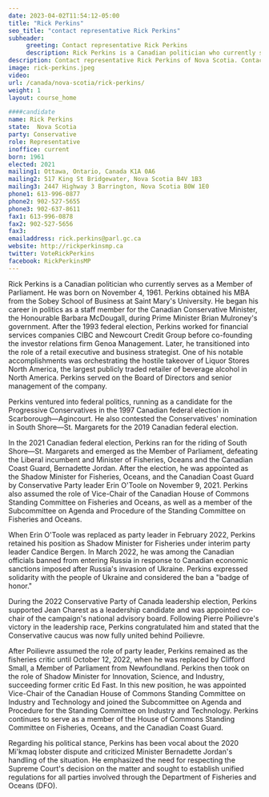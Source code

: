 ```yaml
---
date: 2023-04-02T11:54:12-05:00
title: "Rick Perkins"
seo_title: "contact representative Rick Perkins"
subheader:
     greeting: Contact representative Rick Perkins
     description: Rick Perkins is a Canadian politician who currently serves as a Member of Parliament. He was born on November 4, 1961. Perkins obtained his MBA from the Sobey School of Business at Saint Mary's University. He began his career in politics as a staff member for the Canadian Conservative Minister, the Honourable Barbara McDougall, during Prime Minister Brian Mulroney's government.
description: Contact representative Rick Perkins of Nova Scotia. Contact information for Rick Perkins includes email address, phone number, and mailing address.
image: rick-perkins.jpeg
video:
url: /canada/nova-scotia/rick-perkins/
weight: 1
layout: course_home

####candidate
name: Rick Perkins
state:	Nova Scotia
party: Conservative
role: Representative
inoffice: current
born: 1961
elected: 2021
mailing1: Ottawa, Ontario, Canada K1A 0A6
mailing2: 517 King St Bridgewater, Nova Scotia B4V 1B3
mailing3: 2447 Highway 3 Barrington, Nova Scotia B0W 1E0
phone1: 613-996-0877
phone2: 902-527-5655
phone3: 902-637-8611
fax1: 613-996-0878
fax2: 902-527-5656
fax3:
emailaddress: rick.perkins@parl.gc.ca
website: http://rickperkinsmp.ca
twitter: VoteRickPerkins
facebook: RickPerkinsMP
---
```


Rick Perkins is a Canadian politician who currently serves as a Member of Parliament. He was born on November 4, 1961. Perkins obtained his MBA from the Sobey School of Business at Saint Mary's University. He began his career in politics as a staff member for the Canadian Conservative Minister, the Honourable Barbara McDougall, during Prime Minister Brian Mulroney's government. After the 1993 federal election, Perkins worked for financial services companies CIBC and Newcourt Credit Group before co-founding the investor relations firm Genoa Management. Later, he transitioned into the role of a retail executive and business strategist. One of his notable accomplishments was orchestrating the hostile takeover of Liquor Stores North America, the largest publicly traded retailer of beverage alcohol in North America. Perkins served on the Board of Directors and senior management of the company.

Perkins ventured into federal politics, running as a candidate for the Progressive Conservatives in the 1997 Canadian federal election in Scarborough—Agincourt. He also contested the Conservatives' nomination in South Shore—St. Margarets for the 2019 Canadian federal election.

In the 2021 Canadian federal election, Perkins ran for the riding of South Shore—St. Margarets and emerged as the Member of Parliament, defeating the Liberal incumbent and Minister of Fisheries, Oceans and the Canadian Coast Guard, Bernadette Jordan. After the election, he was appointed as the Shadow Minister for Fisheries, Oceans, and the Canadian Coast Guard by Conservative Party leader Erin O'Toole on November 9, 2021. Perkins also assumed the role of Vice-Chair of the Canadian House of Commons Standing Committee on Fisheries and Oceans, as well as a member of the Subcommittee on Agenda and Procedure of the Standing Committee on Fisheries and Oceans.

When Erin O'Toole was replaced as party leader in February 2022, Perkins retained his position as Shadow Minister for Fisheries under interim party leader Candice Bergen. In March 2022, he was among the Canadian officials banned from entering Russia in response to Canadian economic sanctions imposed after Russia's invasion of Ukraine. Perkins expressed solidarity with the people of Ukraine and considered the ban a "badge of honor."

During the 2022 Conservative Party of Canada leadership election, Perkins supported Jean Charest as a leadership candidate and was appointed co-chair of the campaign's national advisory board. Following Pierre Poilievre's victory in the leadership race, Perkins congratulated him and stated that the Conservative caucus was now fully united behind Poilievre.

After Poilievre assumed the role of party leader, Perkins remained as the fisheries critic until October 12, 2022, when he was replaced by Clifford Small, a Member of Parliament from Newfoundland. Perkins then took on the role of Shadow Minister for Innovation, Science, and Industry, succeeding former critic Ed Fast. In this new position, he was appointed Vice-Chair of the Canadian House of Commons Standing Committee on Industry and Technology and joined the Subcommittee on Agenda and Procedure for the Standing Committee on Industry and Technology. Perkins continues to serve as a member of the House of Commons Standing Committee on Fisheries, Oceans, and the Canadian Coast Guard.

Regarding his political stance, Perkins has been vocal about the 2020 Mi'kmaq lobster dispute and criticized Minister Bernadette Jordan's handling of the situation. He emphasized the need for respecting the Supreme Court's decision on the matter and sought to establish unified regulations for all parties involved through the Department of Fisheries and Oceans (DFO).

